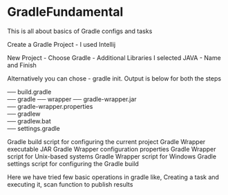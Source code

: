 # GradleFundamental
This is all about basics of Gradle configs and tasks

 Create a Gradle Project - I used Intellij

 New Project - Choose Gradle - Additional Libraries I selected JAVA - Name and Finish

 Alternatively you can chose - gradle init. Output is below for both the steps

  ── build.gradle  
  ── gradle
    ── wrapper
       ── gradle-wrapper.jar  
       ── gradle-wrapper.properties  
  ── gradlew  
  ── gradlew.bat  
  ── settings.gradle  

Gradle build script for configuring the current project
Gradle Wrapper executable JAR
Gradle Wrapper configuration properties
Gradle Wrapper script for Unix-based systems
Gradle Wrapper script for Windows
Gradle settings script for configuring the Gradle build


 Here we have tried few basic operations in gradle like, Creating a task and executing it, scan function to publish results  
